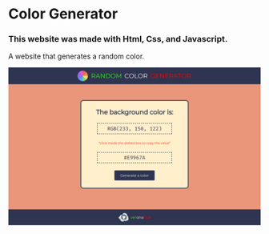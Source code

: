 # Color Generator

### This website was made with Html, Css, and Javascript. 

A website that generates a random color.

![](https://github.com/verona-hub/random-color-generator/blob/master/img/screenshot.png)
